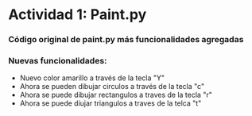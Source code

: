 # Actividad 1: Paint.py
### Código original de paint.py más funcionalidades agregadas
### Nuevas funcionalidades:
- Nuevo color amarillo a través de la tecla "Y"
- Ahora se pueden dibujar circulos a través de la tecla "c"
- Ahora se puede dibujar rectangulos a traves de la tecla "r"
- Ahora se puede diujar triangulos a traves de la telca "t"
